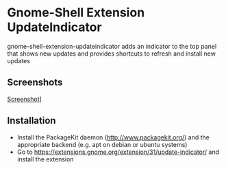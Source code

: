 Gnome-Shell Extension UpdateIndicator
=====================================

gnome-shell-extension-updateindicator adds an indicator to the top panel that shows new updates and provides shortcuts to refresh and install new updates

## Screenshots
[Screenshot](https://github.com/AD-530/gnome-shell-extension-updateindicator/raw/master/screenshot.png)]
## Installation
* Install the PackageKit daemon (http://www.packagekit.org/) 
  and the appropriate backend (e.g. apt on debian or ubuntu systems)
* Go to https://extensions.gnome.org/extension/31/update-indicator/ and install the extension
